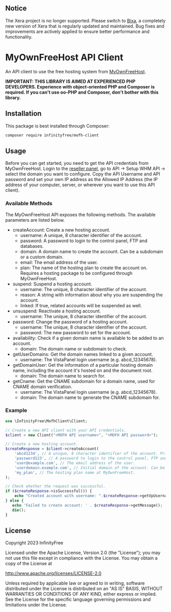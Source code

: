 ## Notice

The Xera project is no longer supported. Please switch to [Bixa](https://github.com/bixacloud/bixa), a completely new version of Xera that is regularly updated and maintained. Bug fixes and improvements are actively applied to ensure better performance and functionality.

# MyOwnFreeHost API Client

An API client to use the free hosting system from [MyOwnFreeHost](https://myownfreehost.net).

**IMPORTANT: THIS LIBRARY IS AIMED AT EXPERIENCED PHP DEVELOPERS. Experience with object-oriented PHP and Composer is required. If you can't use oo-PHP and Composer, don't bother with this library.**

## Installation

This package is best installed through Composer:

```bash
composer require infinityfree/mofh-client
```

## Usage

Before you can get started, you need to get the API credentials from MyOwnFreeHost. Login to the [reseller panel](https://panel.myownfreehost.net), go to API -> Setup WHM API -> select the domain you want to configure. Copy the API Username and API password and set your own IP address as the Allowed IP Address (the IP address of your computer, server, or wherever you want to use this API client).

### Available Methods

The MyOwnFreeHost API exposes the following methods. The available parameters are listed below.

- createAccount: Create a new hosting account.
    - username: A unique, 8 character identifier of the account.
    - password: A password to login to the control panel, FTP and databases.
    - domain: A domain name to create the account. Can be a subdomain or a custom domain.
    - email: The email address of the user.
    - plan: The name of the hosting plan to create the account on. Requires a hosting package to be configured through MyOwnFreeHost.
- suspend: Suspend a hosting account.
    - username: The unique, 8 character identifier of the account.
    - reason: A string with information about why you are suspending the account.
    - linked: If true, related accounts will be suspended as well.
- unsuspend: Reactivate a hosting account.
    - username: The unique, 8 character identifier of the account.
- password: Change the password of a hosting account.
    - username: The unique, 8 character identifier of the account.
    - password: The new password to set for the account.
- availability: Check if a given domain name is available to be added to an account.
    - domain: The domain name or subdomain to check.
- getUserDomains: Get the domain names linked to a given account.
    - username: The VistaPanel login username (e.g. abcd_12345678).
- getDomainUser: Get the information of a particular hosting domain name, including the account it's hosted on and the document root.
    - domain: The domain name to search for.
- getCname: Get the CNAME subdomain for a domain name, used for CNAME domain verification.
    - username: The VistaPanel login username (e.g. abcd_12345678).
    - domain: The domain name to generate the CNAME subdomain for.

### Example

```php
use \InfinityFree\MofhClient\Client;

// Create a new API client with your API credentials.
$client = new Client("<MOFH API username>", "<MOFH API password>");

// Create a new hosting account.
$createResponse = $client->createAccount(
    'abcd1234', // A unique, 8 character identifier of the account. Primarily used as internal identifier.
    'password123', // A password to login to the control panel, FTP and databases.
    'user@example.com', // The email address of the user.
    'userdomain.example.com', // Initial domain of the account. Can be a subdomain or a custom domain.
    'my_plan', // The hosting plan name at MyOwnFreeHost.
);

// Check whether the request was successful.
if ($createResponse->isSuccessful()) {
    echo "Created account with username: ".$createResponse->getVpUsername();
} else {
   echo 'Failed to create account: ' . $createResponse->getMessage();
   die();
}
```

## License

Copyright 2023 InfinityFree

Licensed under the Apache License, Version 2.0 (the "License");
you may not use this file except in compliance with the License.
You may obtain a copy of the License at

   http://www.apache.org/licenses/LICENSE-2.0

Unless required by applicable law or agreed to in writing, software
distributed under the License is distributed on an "AS IS" BASIS,
WITHOUT WARRANTIES OR CONDITIONS OF ANY KIND, either express or implied.
See the License for the specific language governing permissions and
limitations under the License.
